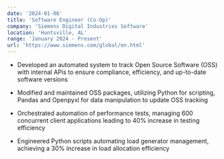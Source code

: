 ```yaml
---
date: '2024-01-08'
title: 'Software Engineer (Co-Op)'
company: 'Siemens Digital Industries Software'
location: 'Huntsville, AL'
range: 'January 2024 - Present'
url: 'https://www.siemens.com/global/en.html'
---
```


- Developed an automated system to track Open Source Software (OSS) with internal APis to ensure compliance, efficiency, and up-to-date software versions

- Modified and maintained OSS packages, utilizing Python for scripting, Pandas and Openpyxl for data manipulation to update OSS tracking 

- Orchestrated automation of performance tests, managing 600 concurrent client applications leading to 40% increase in testing efficiency 

- Engineered Python scripts automating load generator management, achieving a 30% increase in load allocation efficiency 